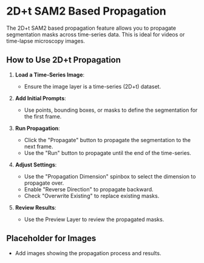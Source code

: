 # 2D+t SAM2 Based Propagation

The 2D+t SAM2 based propagation feature allows you to propagate segmentation masks across time-series data. This is ideal for videos or time-lapse microscopy images.

## How to Use 2D+t Propagation

1. **Load a Time-Series Image**:
   - Ensure the image layer is a time-series (2D+t) dataset.

2. **Add Initial Prompts**:
   - Use points, bounding boxes, or masks to define the segmentation for the first frame.

3. **Run Propagation**:
   - Click the "Propagate" button to propagate the segmentation to the next frame.
   - Use the "Run" button to propagate until the end of the time-series.

4. **Adjust Settings**:
   - Use the "Propagation Dimension" spinbox to select the dimension to propagate over.
   - Enable "Reverse Direction" to propagate backward.
   - Check "Overwrite Existing" to replace existing masks.

5. **Review Results**:
   - Use the Preview Layer to review the propagated masks.

## Placeholder for Images
- Add images showing the propagation process and results.